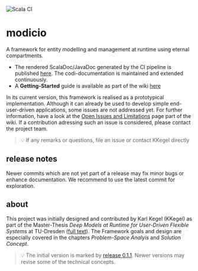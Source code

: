 ![Scala CI](https://github.com/modicio/modicio/workflows/Scala%20CI/badge.svg)

# modicio

A framework for entity modelling and management at runtime using eternal compartments.

* The rendered ScalaDoc/JavaDoc generated by the CI pipeline is published [here](https://modicio.github.io/codi-native-docs/codi/index.html). The codi-documentation is maintained and extended continuously.
* A **Getting-Started** guide is available as part of the wiki [here](https://github.com/modicio/codi-native/wiki/Getting-Started)

In its current version, this framework is realised as a prototypical implementation. Although it can already be used to develop simple end-user-driven applications, some issues are not addressed yet. For further information, have a look at the [Open Issues and Limitations](https://github.com/modicio/codi-native/wiki/Open-Issues#open-issues-and-limitations) page part of the wiki. If a contribution adressing such an issue is considered, please contact the project team.

>:bulb: If any remarks or questions, file an issue or contact KKegel directly

## release notes

Newer commits which are not yet part of a release may fix minor bugs or enhance documentation. We recommend to use the latest commit for exploration.

## about

This project was initially designed and contributed by Karl Kegel (KKegel) as part of the Master-Thesis *Deep Models at Runtime for User-Driven Flexible Systems* at TU-Dresden ([full text](https://www.researchgate.net/publication/361725823_Deep_ModelsRuntime_for_User-Driven_Flexible_Systems)). The Framework goals and design are especially covered in the chapters *Problem-Space Analyis* and *Solution Concept*. 

> :bulb: The initial version is marked by [release 0.1.1](https://github.com/modicio/codi-native/releases/tag/0.1.1). Newer versions may revise some of the technical concepts.
